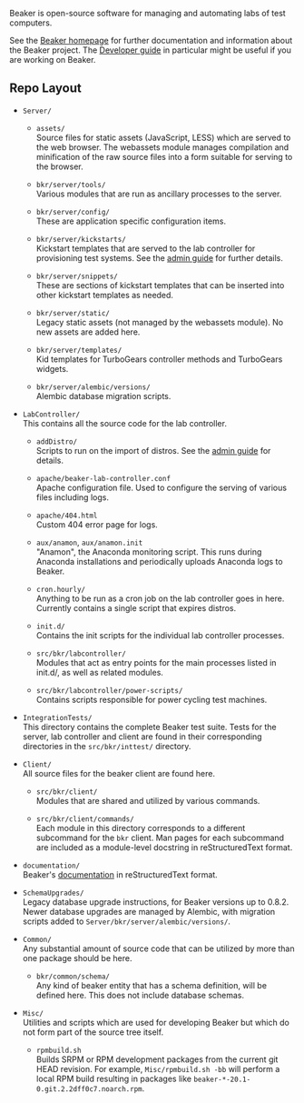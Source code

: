 Beaker is open-source software for managing and automating labs of test 
computers.

See the [Beaker homepage](http://beaker-project.org/) for further 
documentation and information about the Beaker project.
The [Developer guide](https://beaker-project.org/dev/guide/) in particular 
might be useful if you are working on Beaker.


Repo Layout
-----------

* `Server/`

    + `assets/`  
      Source files for static assets (JavaScript, LESS) which are served to the 
      web browser. The webassets module manages compilation and minification of 
      the raw source files into a form suitable for serving to the browser.

    + `bkr/server/tools/`  
      Various modules that are run as ancillary processes to the server.

    + `bkr/server/config/`  
      These are application specific configuration items.

    + `bkr/server/kickstarts/`  
      Kickstart templates that are served to the lab controller
      for provisioning test systems. See the
      [admin guide](https://beaker-project.org/docs/admin-guide/kickstarts.html)
      for further details.

    + `bkr/server/snippets/`  
      These are sections of kickstart templates that can be inserted into other
      kickstart templates as needed.

    + `bkr/server/static/`  
      Legacy static assets (not managed by the webassets module). No new assets 
      are added here.

    + `bkr/server/templates/`  
      Kid templates for TurboGears controller methods and TurboGears widgets.

    + `bkr/server/alembic/versions/`  
      Alembic database migration scripts.


* `LabController/`  
  This contains all the source code for the lab controller.

    + `addDistro/`  
      Scripts to run on the import of distros.
      See the [admin guide](https://beaker-project.org/docs/admin-guide/distro-import.html#automated-jobs-for-new-distros)
      for details.

    + `apache/beaker-lab-controller.conf`  
      Apache configuration file. Used to configure the serving of various files
      including logs.

    + `apache/404.html`  
      Custom 404 error page for logs.

    + `aux/anamon`, `aux/anamon.init`  
      "Anamon", the Anaconda monitoring script. This runs during Anaconda
      installations and periodically uploads Anaconda logs to Beaker.

    + `cron.hourly/`  
      Anything to be run as a cron job on the lab controller goes in here.
      Currently contains a single script that expires distros.

    + `init.d/`  
      Contains the init scripts for the individual lab controller processes.

    + `src/bkr/labcontroller/`  
      Modules that act as entry points for the main processes listed in
      init.d/, as well as related modules.

    + `src/bkr/labcontroller/power-scripts/`  
      Contains scripts responsible for power cycling test machines.


* `IntegrationTests/`  
  This directory contains the complete Beaker test suite. Tests for the server, 
  lab controller and client are found in their corresponding directories in 
  the `src/bkr/inttest/` directory.


* `Client/`  
  All source files for the beaker client are found here.

    + `src/bkr/client/`  
      Modules that are shared and utilized by various commands.

    + `src/bkr/client/commands/`  
      Each module in this directory corresponds to a different subcommand for 
      the `bkr` client. Man pages for each subcommand are included as 
      a module-level docstring in reStructuredText format.


* `documentation/`  
  Beaker's [documentation](https://beaker-project.org/docs/) in 
  reStructuredText format.


* `SchemaUpgrades/`  
  Legacy database upgrade instructions, for Beaker versions up to 0.8.2. Newer 
  database upgrades are managed by Alembic, with migration scripts added to 
  `Server/bkr/server/alembic/versions/`.


* `Common/`  
  Any substantial amount of source code that can be utilized by more than one
  package should be here.

    + `bkr/common/schema/`  
      Any kind of beaker entity that has a schema definition, will be defined
      here. This does not include database schemas.


* `Misc/`  
  Utilities and scripts which are used for developing Beaker but which do not 
  form part of the source tree itself.

    + `rpmbuild.sh`  
      Builds SRPM or RPM development packages from the current git HEAD 
      revision.
      For example, `Misc/rpmbuild.sh -bb` will perform a local RPM build 
      resulting in packages like `beaker-*-20.1-0.git.2.2dff0c7.noarch.rpm`.
